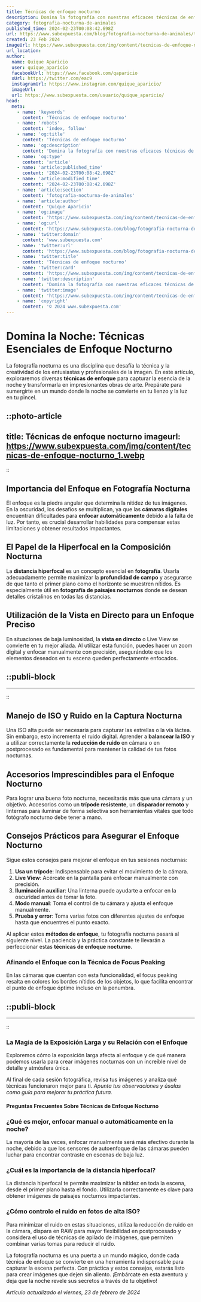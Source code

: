 ```yaml
---
title: Técnicas de enfoque nocturno
description: Domina la fotografía con nuestras eficaces técnicas de enfoque nocturno. Claridad y detalle perfecto en cada toma. ¡Convierte la noche en tu aliada!
category: fotografia-nocturna-de-animales
published_time: 2024-02-23T00:08:42.698Z
url: https://www.subexpuesta.com/blog/fotografia-nocturna-de-animales/tecnicas-de-enfoque-nocturno
created: 23 Feb 2024
imageUrl: https://www.subexpuesta.com/img/content/tecnicas-de-enfoque-nocturno_1.webp
url_location:
author:
  name: Quique Aparicio
  user: quique_aparicio
  facebookUrl: https://www.facebook.com/qaparicio
  xUrl: https://twitter.com/eac9
  instagramUrl: https://www.instagram.com/quique_aparicio/
  imageUrl: 
  url: https://www.subexpuesta.com/usuario/quique_aparicio/
head:
  meta:
    - name: 'keywords'
      content: 'Técnicas de enfoque nocturno'
    - name: 'robots'
      content: 'index, follow'
    - name: 'og:title'
      content: 'Técnicas de enfoque nocturno'
    - name: 'og:description'
      content: 'Domina la fotografía con nuestras eficaces técnicas de enfoque nocturno. Claridad y detalle perfecto en cada toma. ¡Convierte la noche en tu aliada!'
    - name: 'og:type'
      content: 'article'
    - name: 'article:published_time'
      content: '2024-02-23T00:08:42.698Z'
    - name: 'article:modified_time'
      content: '2024-02-23T00:08:42.698Z'
    - name: 'article:section'
      content: 'fotografia-nocturna-de-animales'
    - name: 'article:author'
      content: 'Quique Aparicio'
    - name: 'og:image'
      content: 'https://www.subexpuesta.com/img/content/tecnicas-de-enfoque-nocturno_1.webp'
    - name: 'og:url'
      content: 'https://www.subexpuesta.com/blog/fotografia-nocturna-de-animales/tecnicas-de-enfoque-nocturno'
    - name: 'twitter:domain'
      content: 'www.subexpuesta.com'
    - name: 'twitter:url'
      content: 'https://www.subexpuesta.com/blog/fotografia-nocturna-de-animales/tecnicas-de-enfoque-nocturno'
    - name: 'twitter:title'
      content: 'Técnicas de enfoque nocturno'
    - name: 'twitter:card'
      content: 'https://www.subexpuesta.com/img/content/tecnicas-de-enfoque-nocturno_1.webp'
    - name: 'twitter:description'
      content: 'Domina la fotografía con nuestras eficaces técnicas de enfoque nocturno. Claridad y detalle perfecto en cada toma. ¡Convierte la noche en tu aliada!'
    - name: 'twitter:image'
      content: 'https://www.subexpuesta.com/img/content/tecnicas-de-enfoque-nocturno_1.webp'
    - name: 'copyright'
      content: '© 2024 www.subexpuesta.com'
---
```

# Domina la Noche: Técnicas Esenciales de Enfoque Nocturno

La fotografía nocturna es una disciplina que desafía la técnica y la creatividad de los entusiastas y profesionales de la imagen. En este artículo, exploraremos diversas **técnicas de enfoque** para capturar la esencia de la noche y transformarla en impresionantes obras de arte. Prepárate para sumergirte en un mundo donde la noche se convierte en tu lienzo y la luz en tu pincel.


::photo-article
---
title: Técnicas de enfoque nocturno
imageurl: https://www.subexpuesta.com/img/content/tecnicas-de-enfoque-nocturno_1.webp
---
::


## Importancia del Enfoque en Fotografía Nocturna

El enfoque es la piedra angular que determina la nitidez de tus imágenes. En la oscuridad, los desafíos se multiplican, ya que las **cámaras digitales** encuentran dificultades para **enfocar automáticamente** debido a la falta de luz. Por tanto, es crucial desarrollar habilidades para compensar estas limitaciones y obtener resultados impactantes.

## El Papel de la Hiperfocal en la Composición Nocturna

La **distancia hiperfocal** es un concepto esencial en **fotografía**. Usarla adecuadamente permite maximizar la **profundidad de campo** y asegurarse de que tanto el primer plano como el horizonte se muestren nítidos. Es especialmente útil en **fotografía de paisajes nocturnos** donde se desean detalles cristalinos en todas las distancias.

## Utilización de la Vista en Directo para un Enfoque Preciso

En situaciones de baja luminosidad, la **vista en directo** o Live View se convierte en tu mejor aliada. Al utilizar esta función, puedes hacer un zoom digital y enfocar manualmente con precisión, asegurándote que los elementos deseados en tu escena queden perfectamente enfocados.


  ::publi-block
  ---
  ---
  ::
  
  
## Manejo de ISO y Ruido en la Captura Nocturna

Una ISO alta puede ser necesaria para capturar las estrellas o la vía láctea. Sin embargo, esto incrementa el ruido digital. Aprender a **balancear la ISO** y a utilizar correctamente la **reducción de ruido** en cámara o en postprocesado es fundamental para mantener la calidad de tus fotos nocturnas.

## Accesorios Imprescindibles para el Enfoque Nocturno

Para lograr una buena foto nocturna, necesitarás más que una cámara y un objetivo. Accesorios como un **trípode resistente**, un **disparador remoto** y linternas para iluminar de forma selectiva son herramientas vitales que todo fotógrafo nocturno debe tener a mano.

## Consejos Prácticos para Asegurar el Enfoque Nocturno

Sigue estos consejos para mejorar el enfoque en tus sesiones nocturnas:

1. **Usa un trípode**: Indispensable para evitar el movimiento de la cámara.
2. **Live View**: Acércate en la pantalla para enfocar manualmente con precisión.
3. **Iluminación auxiliar**: Una linterna puede ayudarte a enfocar en la oscuridad antes de tomar la foto.
4. **Modo manual**: Toma el control de tu cámara y ajusta el enfoque manualmente.
5. **Prueba y error**: Toma varias fotos con diferentes ajustes de enfoque hasta que encuentres el punto exacto.

Al aplicar estos **métodos de enfoque**, tu fotografía nocturna pasará al siguiente nivel. La paciencia y la práctica constante te llevarán a perfeccionar estas **técnicas de enfoque nocturno**.

### Afinando el Enfoque con la Técnica de Focus Peaking

En las cámaras que cuentan con esta funcionalidad, el focus peaking resalta en colores los bordes nítidos de los objetos, lo que facilita encontrar el punto de enfoque óptimo incluso en la penumbra.


  ::publi-block
  ---
  ---
  ::
  
  
### La Magia de la Exposición Larga y su Relación con el Enfoque

Exploremos cómo la exposición larga afecta al enfoque y de qué manera podemos usarla para crear imágenes nocturnas con un increíble nivel de detalle y atmósfera única.

Al final de cada sesión fotográfica, revisa tus imágenes y analiza qué técnicas funcionaron mejor para ti. *Apunta tus observaciones y úsalas como guía para mejorar tu práctica futura.*

#### Preguntas Frecuentes Sobre Técnicas de Enfoque Nocturno

### ¿Qué es mejor, enfocar manual o automáticamente en la noche?

La mayoría de las veces, enfocar manualmente será más efectivo durante la noche, debido a que los sensores de autoenfoque de las cámaras pueden luchar para encontrar contraste en escenas de baja luz.

### ¿Cuál es la importancia de la distancia hiperfocal?

La distancia hiperfocal te permite maximizar la nitidez en toda la escena, desde el primer plano hasta el fondo. Utilizarla correctamente es clave para obtener imágenes de paisajes nocturnos impactantes.

### ¿Cómo controlo el ruido en fotos de alta ISO?

Para minimizar el ruido en estas situaciones, utiliza la reducción de ruido en la cámara, dispara en RAW para mayor flexibilidad en postprocesado y considera el uso de técnicas de apilado de imágenes, que permiten combinar varias tomas para reducir el ruido.

La fotografía nocturna es una puerta a un mundo mágico, donde cada técnica de enfoque se convierte en una herramienta indispensable para capturar la escena perfecta. Con práctica y estos consejos, estarás listo para crear imágenes que dejen sin aliento. ¡Embárcate en esta aventura y deja que la noche revele sus secretos a través de tu objetivo!

_Artículo actualizado el viernes, 23 de febrero de 2024_